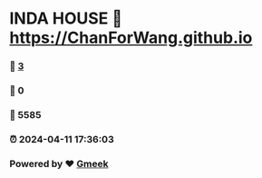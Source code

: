 # INDA HOUSE :link: https://ChanForWang.github.io 
### :page_facing_up: [3](https://ChanForWang.github.io/tag.html) 
### :speech_balloon: 0 
### :hibiscus: 5585 
### :alarm_clock: 2024-04-11 17:36:03 
### Powered by :heart: [Gmeek](https://github.com/Meekdai/Gmeek)
